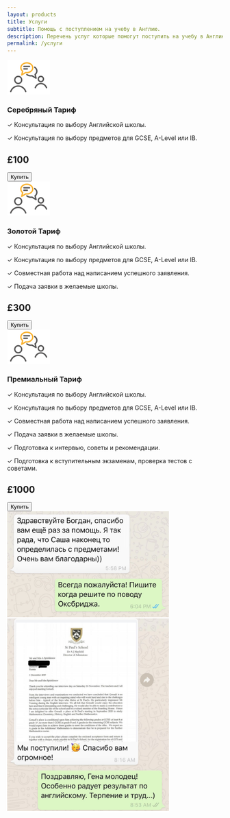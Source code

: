 ```yaml
---
layout: products
title: Услуги
subtitle: Помощь с поступлением на учебу в Англию.
description: Перечень услуг которые помогут поступить на учебу в Англию.
permalink: /услуги
---
```


<div class="container-fluid row">
    <div class="col-md-2">
        <img style="width: 100px" src="assets/images/consultation.png"/>
    </div>
    <div class="col-md-6">
        <h3>Серебряный Тариф</h3>
        <p>✓ Консультация по выбору Английской школы.</p>
        <p>✓ Консультация по выбору предметов для GCSE, A-Level или IB.</p>
    </div>
    <div class="col-md-2">
        <h2 class="product-price">£100</h2>
    </div>
    <div class="col-md-2">
        <form action="https://www.paypal.com/cgi-bin/webscr" method="post" target="_top">
            <input type="hidden" name="cmd" value="_s-xclick">
            <input type="hidden" name="hosted_button_id" value="P2DTYUPQK6ADL">
            <input type="submit" value="Купить" name="submit" title = "PayPal - The safer, easier way to pay online!" class="btn btn-coll">
        </form>
    </div>
</div>
<div class="container-fluid product-highlight row">
    <div class="col-md-2">
        <img style="width: 100px" src="assets/images/consultation.png"/>
    </div>
    <div class="col-md-6">
        <h3>Золотой Тариф</h3>
        <p>✓ Консультация по выбору Английской школы.</p>
        <p>✓ Консультация по выбору предметов для GCSE, A-Level или IB.</p>
        <p>✓ Совместная работа над написанием успешного заявления.</p>
        <p>✓ Подача заявки в желаемые школы.</p>
    </div>
    <div class="col-md-2">
        <h2 class="product-price">£300</h2>
    </div>
    <div class="col-md-2">
        <form action="https://www.paypal.com/cgi-bin/webscr" method="post" target="_top">
            <input type="hidden" name="cmd" value="_s-xclick">
            <input type="hidden" name="hosted_button_id" value="WM52AP6SHNSNQ">
            <input type="submit" value="Купить" name="submit" title = "PayPal - The safer, easier way to pay online!" class="btn btn-coll">
        </form>
    </div>
</div>
<div class="container-fluid row">
    <div class="col-md-2">
        <img style="width: 100px" src="assets/images/consultation.png"/>
    </div>
    <div class="col-md-6">
        <h3>Премиальный Тариф</h3>
        <p>✓ Консультация по выбору Английской школы.</p>
        <p>✓ Консультация по выбору предметов для GCSE, A-Level или IB.</p>
        <p>✓ Совместная работа над написанием успешного заявления.</p>
        <p>✓ Подача заявки в желаемые школы.</p>
        <p>✓ Подготовка к интервью, советы и рекомендации.</p>
        <p>✓ Подготовка к вступительным экзаменам, проверка тестов с советами.</p>
    </div>
    <div class="col-md-2">
        <h2 class="product-price">£1000</h2>
    </div>
    <div class="col-md-2">
        <form action="https://www.paypal.com/cgi-bin/webscr" method="post" target="_top">
            <input type="hidden" name="cmd" value="_s-xclick">
            <input type="hidden" name="hosted_button_id" value="4RX453M69WGFC">
            <input type="submit" value="Купить" name="submit" title = "PayPal - The safer, easier way to pay online!" class="btn btn-coll">
        </form>
    </div>
<div class="container-fluid" style="width:75%;">
  <div id="myCarousel" class="carousel slide" data-ride="carousel">
    <div class="carousel-inner">
        <div class="item active" style="background-color:#ffff;">
            <div class="testimonial">
                <div class="pic">
                    <img src="assets/images/testimonial_1.jpg">
                </div>
            </div>
        </div>
        <div class="item" style="background-color:#ffff;">
            <div class="testimonial">
                <div class="pic">
                    <img src="assets/images/testimonial_2.jpg">
                </div>
            </div>
        </div>
    </div>
  </div>
</div>
<script>
    $('.carousel').on('click',function(){ $( this ).carousel('next');})
</script>
